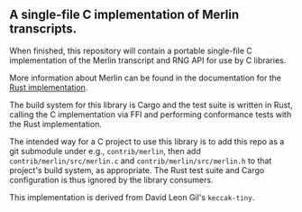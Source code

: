 ## A single-file C implementation of Merlin transcripts.

When finished, this repository will contain a portable single-file C
implementation of the Merlin transcript and RNG API for use by C libraries.

More information about Merlin can be found in the documentation for the [Rust
implementation][merlin_rs].

The build system for this library is Cargo and the test suite is written in
Rust, calling the C implementation via FFI and performing conformance tests
with the Rust implementation.

The intended way for a C project to use this library is to add this repo as a
git submodule under e.g., `contrib/merlin`, then add
`contrib/merlin/src/merlin.c` and `contrib/merlin/src/merlin.h` to that
project's build system, as appropriate.  The Rust test suite and Cargo
configuration is thus ignored by the library consumers.

This implementation is derived from David Leon Gil's `keccak-tiny`.

[merlin_rs]: https://doc.dalek.rs/merlin
